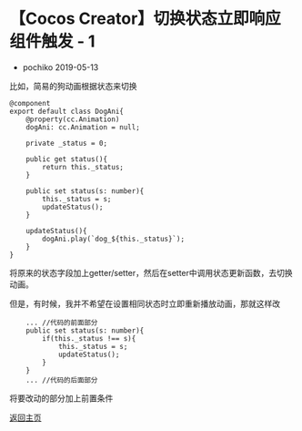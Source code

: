 # 【Cocos Creator】切换状态立即响应组件触发 - 1
- pochiko 2019-05-13

比如，简易的狗动画根据状态来切换
```
@component
export default class DogAni{
    @property(cc.Animation)
    dogAni: cc.Animation = null;

    private _status = 0;

    public get status(){
        return this._status;
    }

    public set status(s: number){
        this._status = s;
        updateStatus();
    }

    updateStatus(){
        dogAni.play(`dog_${this._status}`);
    }
}
```
将原来的状态字段加上getter/setter，然后在setter中调用状态更新函数，去切换动画。

但是，有时候，我并不希望在设置相同状态时立即重新播放动画，那就这样改
```
    ... //代码的前面部分
    public set status(s: number){
        if(this._status !== s){
            this._status = s;
            updateStatus();
        }
    }
    ... //代码的后面部分
```
将要改动的部分加上前置条件

[返回主页](./readme.md)
